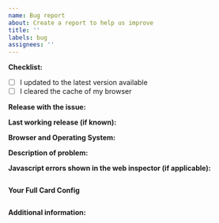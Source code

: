 ```yaml
---
name: Bug report
about: Create a report to help us improve
title: ''
labels: bug
assignees: ''
---
```


<!-- READ THIS FIRST:
- If you need additional help with this template please refer to https://www.home-assistant.io/help/reporting_issues/
- Make sure you are running the latest version of Home Assistant before reporting an issue: https://github.com/home-assistant/home-assistant/releases
- Provide as many details as possible. Do not delete any text from this template!
- Please check the README first to make sure that something isn't misconfigured.
-->

**Checklist:**

- [ ] I updated to the latest version available
- [ ] I cleared the cache of my browser

**Release with the issue:**

**Last working release (if known):**

**Browser and Operating System:**

<!--
Provide details about what browser (and version) you are seeing the issue in. And also which operating system this is on. If possible try to replicate the issue in other browsers and include your findings here.
-->

**Description of problem:**

<!--
Explain what the issue is, and how things should look/behave. If possible provide a screenshot with a description.
-->

**Javascript errors shown in the web inspector (if applicable):**

```

```

**Your Full Card Config**

```yaml

```

**Additional information:**
